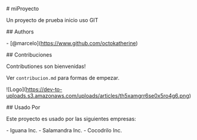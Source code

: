 \# miProyecto

Un proyecto de prueba inicio uso GIT

\## Authors

\- \[@marcelo](https://www.github.com/octokatherine)


\## Contribuciones

Contributiones son bienvenidas!


Ver `contribucion.md` para formas de empezar.

!\[Logo](https://dev-to-uploads.s3.amazonaws.com/uploads/articles/th5xamgrr6se0x5ro4g6.png)


\## Usado Por

Este proyecto es usado por las siguientes empresas:

\- Iguana Inc.
\- Salamandra Inc.
\- Cocodrilo Inc.





